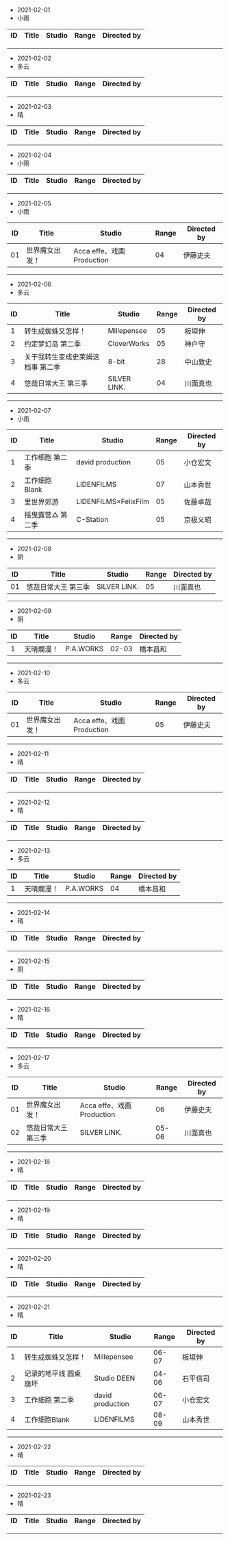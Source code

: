 - 2021-02-01
- 小雨

ID|Title|Studio|Range|Directed by
---|---|---|---|---

> 
---
- 2021-02-02
- 多云

ID|Title|Studio|Range|Directed by
---|---|---|---|---

> 
---
- 2021-02-03
- 晴

ID|Title|Studio|Range|Directed by
---|---|---|---|---

> 
---
- 2021-02-04
- 小雨

ID|Title|Studio|Range|Directed by
---|---|---|---|---

> 
---
- 2021-02-05
- 小雨	

ID|Title|Studio|Range|Directed by
---|---|---|---|---
01|世界魔女出发！|Acca effe、戏画Production|04|伊藤史夫

> 
---
- 2021-02-06
- 多云

ID|Title|Studio|Range|Directed by
---|---|---|---|---
1|转生成蜘蛛又怎样！|Millepensee|05|板垣伸
2|约定梦幻岛 第二季|CloverWorks|05|神户守
3|关于我转生变成史莱姆这档事 第二季|8-bit|28|中山敦史
4|悠哉日常大王 第三季|SILVER LINK.|04|川面真也

> 
---
- 2021-02-07
- 小雨

ID|Title|Studio|Range|Directed by
---|---|---|---|---
1|工作细胞 第二季|david production|05|小仓宏文
2|工作细胞Blank|LIDENFILMS|07|山本秀世
3|里世界郊游|LIDENFILMS×FelixFilm|05|佐藤卓哉
4|摇曳露营△ 第二季|C-Station|05|京极义昭

> 
---
- 2021-02-08
- 阴

ID|Title|Studio|Range|Directed by
---|---|---|---|---
01|悠哉日常大王 第三季|SILVER LINK.|05|川面真也

> 
---
- 2021-02-09
- 阴

ID|Title|Studio|Range|Directed by
---|---|---|---|---
1|天晴爛漫！|P.A.WORKS|02-03|橋本昌和

> 
---
- 2021-02-10
- 多云

ID|Title|Studio|Range|Directed by
---|---|---|---|---
01|世界魔女出发！|Acca effe、戏画Production|05|伊藤史夫

> 
---
- 2021-02-11
- 晴

ID|Title|Studio|Range|Directed by
---|---|---|---|---

> 
---
- 2021-02-12
- 晴

ID|Title|Studio|Range|Directed by
---|---|---|---|---

> 
---
- 2021-02-13
- 多云

ID|Title|Studio|Range|Directed by
---|---|---|---|---
1|天晴爛漫！|P.A.WORKS|04|橋本昌和

> 
---
- 2021-02-14
- 晴

ID|Title|Studio|Range|Directed by
---|---|---|---|---

> 
---
- 2021-02-15
- 阴

ID|Title|Studio|Range|Directed by
---|---|---|---|---

> 
---
- 2021-02-16
- 晴

ID|Title|Studio|Range|Directed by
---|---|---|---|---

> 
---
- 2021-02-17
- 多云

ID|Title|Studio|Range|Directed by
---|---|---|---|---
01|世界魔女出发！|Acca effe、戏画Production|06|伊藤史夫
02|悠哉日常大王 第三季|SILVER LINK.|05-06|川面真也

> 
---
- 2021-02-18
- 晴

ID|Title|Studio|Range|Directed by
---|---|---|---|---

> 
---
- 2021-02-19
- 晴

ID|Title|Studio|Range|Directed by
---|---|---|---|---

> 
---
- 2021-02-20
- 晴

ID|Title|Studio|Range|Directed by
---|---|---|---|---

> 
---
- 2021-02-21
- 晴

ID|Title|Studio|Range|Directed by
---|---|---|---|---
1|转生成蜘蛛又怎样！|Millepensee|06-07|板垣伸
2|记录的地平线 圆桌崩坏|Studio DEEN|04-06|石平信司
3|工作细胞 第二季|david production|06-07|小仓宏文
4|工作细胞Blank|LIDENFILMS|08-09|山本秀世

> 
---
- 2021-02-22
- 晴

ID|Title|Studio|Range|Directed by
---|---|---|---|---

> 
---
- 2021-02-23
- 晴

ID|Title|Studio|Range|Directed by
---|---|---|---|---

> 
---
